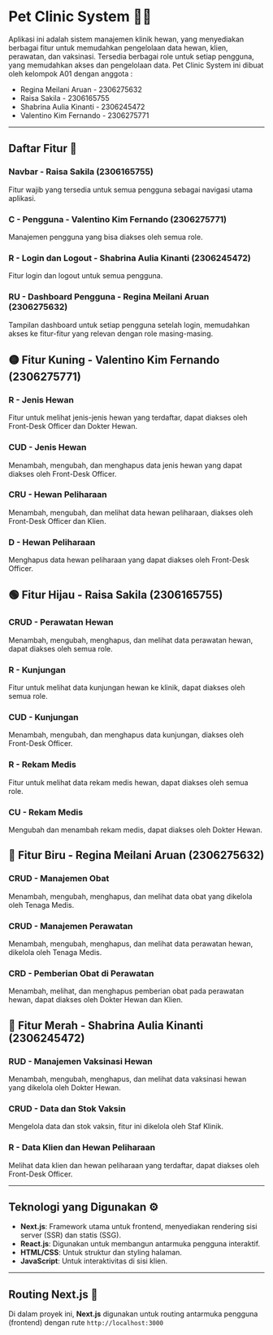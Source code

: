 # Pet Clinic System 🐾🏥

Aplikasi ini adalah sistem manajemen klinik hewan, yang menyediakan berbagai fitur untuk memudahkan pengelolaan data hewan, klien, perawatan, dan vaksinasi. Tersedia berbagai role untuk setiap pengguna, yang memudahkan akses dan pengelolaan data. Pet Clinic System ini dibuat oleh kelompok A01 dengan anggota :
- Regina Meilani Aruan - 2306275632  
- Raisa Sakila - 2306165755  
- Shabrina Aulia Kinanti - 2306245472  
- Valentino Kim Fernando - 2306275771

---

## Daftar Fitur 🔧

###  **Navbar** - Raisa Sakila (2306165755)
Fitur wajib yang tersedia untuk semua pengguna sebagai navigasi utama aplikasi.

### **C - Pengguna** - Valentino Kim Fernando (2306275771)
Manajemen pengguna yang bisa diakses oleh semua role.

###  **R - Login dan Logout**  - Shabrina Aulia Kinanti (2306245472)
Fitur login dan logout untuk semua pengguna.

###  **RU - Dashboard Pengguna**  - Regina Meilani Aruan (2306275632)
Tampilan dashboard untuk setiap pengguna setelah login, memudahkan akses ke fitur-fitur yang relevan dengan role masing-masing.

## 🟡 **Fitur Kuning**  - Valentino Kim Fernando (2306275771)

### R - Jenis Hewan
Fitur untuk melihat jenis-jenis hewan yang terdaftar, dapat diakses oleh Front-Desk Officer dan Dokter Hewan.

### CUD - Jenis Hewan
Menambah, mengubah, dan menghapus data jenis hewan yang dapat diakses oleh Front-Desk Officer.

### CRU - Hewan Peliharaan
Menambah, mengubah, dan melihat data hewan peliharaan, diakses oleh Front-Desk Officer dan Klien.

### D - Hewan Peliharaan
Menghapus data hewan peliharaan yang dapat diakses oleh Front-Desk Officer.

## 🟢 **Fitur Hijau**  - Raisa Sakila (2306165755)

### CRUD - Perawatan Hewan
Menambah, mengubah, menghapus, dan melihat data perawatan hewan, dapat diakses oleh semua role.

### R - Kunjungan
Fitur untuk melihat data kunjungan hewan ke klinik, dapat diakses oleh semua role.

### CUD - Kunjungan
Menambah, mengubah, dan menghapus data kunjungan, diakses oleh Front-Desk Officer.

### R - Rekam Medis
Fitur untuk melihat data rekam medis hewan, dapat diakses oleh semua role.

### CU - Rekam Medis
Mengubah dan menambah rekam medis, dapat diakses oleh Dokter Hewan.

##  🔵 **Fitur Biru** - Regina Meilani Aruan (2306275632)

### CRUD - Manajemen Obat
Menambah, mengubah, menghapus, dan melihat data obat yang dikelola oleh Tenaga Medis.

### CRUD - Manajemen Perawatan 
Menambah, mengubah, menghapus, dan melihat data perawatan hewan, dikelola oleh Tenaga Medis.

### CRD - Pemberian Obat di Perawatan
Menambah, melihat, dan menghapus pemberian obat pada perawatan hewan, dapat diakses oleh Dokter Hewan dan Klien.

##  🔴 **Fitur Merah** - Shabrina Aulia Kinanti (2306245472)

### RUD - Manajemen Vaksinasi Hewan 
Menambah, mengubah, menghapus, dan melihat data vaksinasi hewan yang dikelola oleh Dokter Hewan.

### CRUD - Data dan Stok Vaksin 
Mengelola data dan stok vaksin, fitur ini dikelola oleh Staf Klinik.

### R - Data Klien dan Hewan Peliharaan
Melihat data klien dan hewan peliharaan yang terdaftar, dapat diakses oleh Front-Desk Officer.

---

## Teknologi yang Digunakan ⚙️

- **Next.js**: Framework utama untuk frontend, menyediakan rendering sisi server (SSR) dan statis (SSG).
- **React.js**: Digunakan untuk membangun antarmuka pengguna interaktif.
- **HTML/CSS**: Untuk struktur dan styling halaman.
- **JavaScript**: Untuk interaktivitas di sisi klien.

---

## Routing Next.js 📍

Di dalam proyek ini, **Next.js** digunakan untuk routing antarmuka pengguna (frontend) dengan rute `http://localhost:3000`

